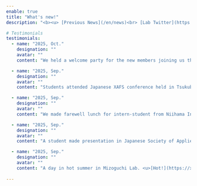 ```yaml
---
enable: true
title: "What's new!"
description: "<b><u> [Previous News](/en/news)<br> [Lab Twitter](https://x.com/nmdl_mizo)</b> </u>"

# Testimonials
testimonials:
  - name: "2025, Oct."
    designation: ""
    avatar: ""
    content: "We held a welcome party for the new members joining us this semester. Welcome, Watanabe-san and Pol-kun!  <u>[Here](https://x.com/nmdl_mizo/status/1973566650197876777)</u>"

  - name: "2025, Sep."
    designation: ""
    avatar: ""
    content: "Students attended Japanese XAFS conference held in Tsukuba, and won Student Presentation Award!!  <u>[Here](https://x.com/nmdl_mizo/status/1968561771007950982)</u>"

  - name: "2025, Sep."
    designation: ""
    avatar: ""
    content: "We made farewell lunch for intern-student from Niihama Institute of Technology (KOSEN) <u>[Here](https://x.com/nmdl_mizo/status/1965627814109217092)</u>"

  - name: "2025, Sep."
    designation: ""
    avatar: ""
    content: "A student made presentation in Japanese Society of Applied Physics at Nagoya<u>[Here](https://x.com/nmdl_mizo/status/1965206572541612134)</u>"

  - name: "2025, Sep."
    designation: ""
    avatar: ""
    content: "A day in hot summer in Mizoguchi Lab. <u>[Hot!](https://x.com/nmdl_mizo/status/1950490759163240668)</u>, <u>[Hot!](https://x.com/nmdl_mizo/status/1953359241743597995)</u> and <u>[HOT!](https://x.com/nmdl_mizo/status/1965209327029157969)</u>"
 
---
```

